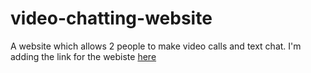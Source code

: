 # video-chatting-website
A website which allows 2 people to make video calls and text chat.
I'm adding the link for the webiste [here](https://video-chatting-app-praveen.netlify.app/)
